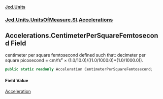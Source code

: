 #### [Jcd.Units](index.md 'index')

### [Jcd.Units.UnitsOfMeasure.SI](Jcd.Units.UnitsOfMeasure.SI.md 'Jcd.Units.UnitsOfMeasure.SI').[Accelerations](Accelerations.md 'Jcd.Units.UnitsOfMeasure.SI.Accelerations')

## Accelerations.CentimeterPerSquareFemtosecond Field

centimeter per square femtosecond defined such that: decimeter per square picosecond = cm/fs² ×
(1.0/10.0)/((1.0/1000.0)*(1.0/1000.0)).

```csharp
public static readonly Acceleration CentimeterPerSquareFemtosecond;
```

#### Field Value

[Acceleration](Acceleration.md 'Jcd.Units.UnitTypes.Acceleration')